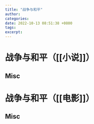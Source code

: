 ```yaml
---
title: "战争与和平"
author: 
categories: 
date: 2022-10-13 08:51:38 +0800
tags: 
excerpt: 
---
```





# 战争与和平（[[小说]]）



## Misc



# 战争与和平（[[电影]]）



## Misc



